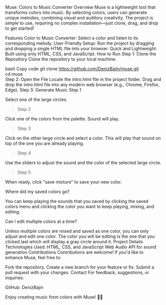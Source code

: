 Muse: Colors to Music Converter
Overview
Muse is a lightweight tool that transforms colors into music. By selecting colors, users can generate unique melodies, combining visual and auditory creativity. The project is simple to use, requiring no complex installation—just clone, drag, and drop to get started!

Features
Color to Music Converter: Select a color and listen to its corresponding melody.
User-Friendly Setup: Run the project by dragging and dropping a single HTML file into your browser.
Quick and Lightweight: Built using only HTML, CSS, and JavaScript.
How to Run
Step 1: Clone the Repository
Clone the repository to your local machine:

bash
Copy code
git clone https://github.com/DenizBajin/muse.git  
cd muse  
Step 2: Open the File
Locate the intro.html file in the project folder.
Drag and drop the intro.html file into any modern web browser (e.g., Chrome, Firefox, Edge).
Step 3: Generate Music
Step 1

Select one of the large circles.

> Step 2

Click one of the colors from the palette. Sound will play.

> Step 3

Click on the other large circle and select a color. This will play that sound on top of the one you are already playing.

> Step 4

Use the sliders to adjust the sound and the color of the selected large circle.

> Step 5

When ready, click "save mixture" to save your new color.

Where did my saved colors go?

You can keep playing the sounds that you saved by clicking the saved colors menu and clicking the color you want to keep playing, mixing, and editing.

Can I edit multiple colors at a time?

Unless multiple colors are mixed and saved as one color, you can only adjust and edit one color. The color you will be editing is the one that you clicked last which will display a gray circle around it.
Project Details
Technologies Used:
HTML, CSS, and JavaScript
Web Audio API for sound generation
Contributions
Contributions are welcome! If you'd like to enhance Muse, feel free to:

Fork the repository.
Create a new branch for your feature or fix.
Submit a pull request with your changes.
Contact
For feedback, suggestions, or inquiries:

GitHub: DenizBajin

Enjoy creating music from colors with Muse! 🎨🎵
